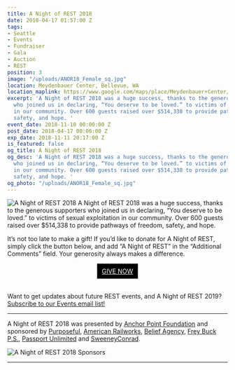```yaml
---
title: A Night of REST 2018
date: 2018-04-17 01:57:00 Z
tags:
- Seattle
- Events
- Fundraiser
- Gala
- Auction
- REST
position: 3
image: "/uploads/ANOR18_Female_sq.jpg"
location: Meydenbauer Center, Bellevue, WA
location_maplink: https://www.google.com/maps/place/Meydenbauer+Center/@47.615916,-122.191856,15z/data=!4m2!3m1!1s0x0:0x36097b4fff1c20b9?sa=X&ved=0ahUKEwj3l5m93pTXAhXCKWMKHcV9ATYQ_BIIejAN
excerpt: 'A Night of REST 2018 was a huge success, thanks to the generous supporters
  who joined us in declaring, “You deserve to be loved.” to victims of sexual exploitation
  in our community. Over 600 guests raised over $514,338 to provide pathways of freedom,
  safety, and hope. '
event_date: 2018-11-10 00:00:00 Z
post_date: 2018-04-17 00:00:00 Z
exp_date: 2018-11-11 20:17:00 Z
is_featured: false
og_title: A Night of REST 2018
og_desc: 'A Night of REST 2018 was a huge success, thanks to the generous supporters
  who joined us in declaring, “You deserve to be loved.” to victims of sexual exploitation
  in our community. Over 600 guests raised over $514,338 to provide pathways of freedom,
  safety, and hope. '
og_photo: "/uploads/ANOR18_Female_sq.jpg"
---
```


![A Night of REST 2018](/uploads/ANOR18_Results.jpg)
A Night of REST 2018 was a huge success, thanks to the generous supporters who joined us in declaring, “You deserve to be loved.” to victims of sexual exploitation in our community. Over 600 guests raised over $514,338 to provide pathways of freedom, safety, and hope. 

It’s not too late to make a gift! If you’d like to donate for A Night of REST, simply click the button below, and add “A Night of REST” in the “Additional Comments” field. Your generosity always makes a difference. 

<div align="center"><a href="https://app.etapestry.com/onlineforms/REST/donateform.html" class="button" style="background-color: rgb(0, 0, 0); border: 1px solid rgb(91, 91, 91); color: rgb(255, 255, 255); display: inline-block; padding: 8px 10px; text-shadow: none; border-radius: 0px;">GIVE NOW</a></div><br>


Want to get updates about future REST events, and A Night of REST 2019? [Subscribe to our Events email list!](https://visitor.r20.constantcontact.com/d.jsp?llr=et4yig8ab&p=oi&m=1128713191012&sit=8rzcsxylb&f=21fd9123-2729-4235-a30b-557dd4356d02)

***

A Night of REST 2018 was presented by [Anchor Point Foundation](https://www.anchorpointfoundation.org/) and sponsored by [Purposeful](https://www.purposeful.com/), [American Railworks](https://www.railworks.net/), [Belief Agency](https://beliefagency.com/), [Frey Buck P.S.](http://www.freybuck.com/), [Passport Unlimited](https://www.passportunlimited.com/) and [SweeneyConrad](https://www.sweeneyconrad.com/). 

![A Night of REST 2018 Sponsors](/uploads/REST_ANOR_Sponsors-Graphic_v2.jpg)

***